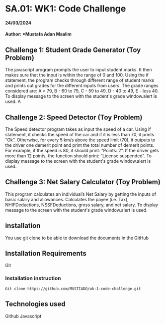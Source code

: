 # SA.01: WK1: Code Challenge

#### 24/03/2024

#### Author: *Mustafa Adan Maalim

## Challenge 1: Student Grade Generator (Toy Problem)
The javascript program prompts the user to input student marks. It then makes sure that the input is within the range of 0 and 100. Using the if statement, the program checks through different range of student marks and prints out grades for the different inputs from users. The grade ranges considered are: A > 79, B - 60 to 79, C - 59 to 49, D - 40 to 49, E - less 40.
To display message to the screen with the student's grade window.alert is used. A
## Challenge 2: Speed Detector (Toy Problem)
The Speed detector program takes as input the speed of a car. Using if statement, it checks the speed of the car and if it is less than 70, it prints “Ok”. Otherwise, for every 5 km/s above the speed limit (70), it outputs to the driver one demerit point and print the total number of demerit points.
For example, if the speed is 80, it should print: “Points: 2”. If the driver gets more than 12 points, the function should print: “License suspended”.
To display message to the screen with the student's grade window.alert is used.
## Challenge 3: Net Salary Calculator (Toy Problem)
This program calculates an individual’s Net Salary by getting the inputs of basic salary and allowances. Calculates the payee (i.e. Tax), NHIFDeductions, NSSFDeductions, gross salary, and net salary. To display message to the screen with the student's grade window.alert is used.

## installation
You use git clone to be able to download the documents in the GitHub

## Installation Requirements
Git

### Installation instruction
```
Git clone https://github.com/MUSTIADO/wk-1-code-challenge.git

```
## Technologies used
Github
Javascript
